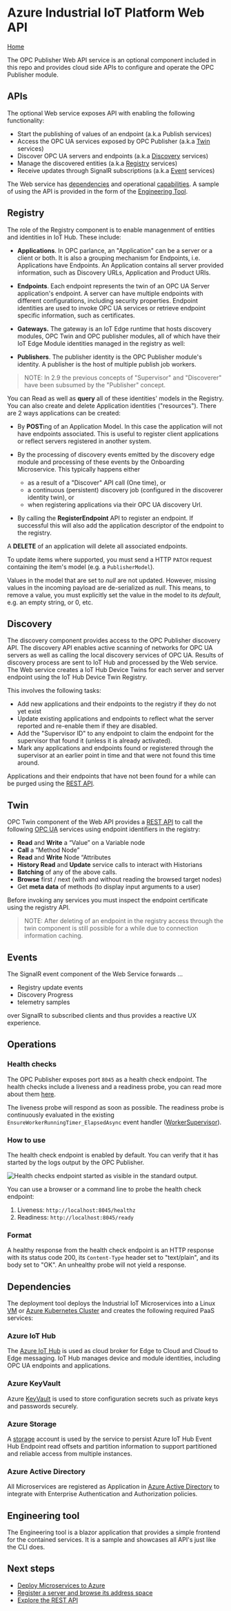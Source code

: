 # Azure Industrial IoT Platform Web API

[Home](../readme.md)

The OPC Publisher Web API service is an optional component included in this repo and provides cloud side APIs to configure and operate the OPC Publisher module.

## APIs

The optional Web service exposes API with enabling the following functionality:

* Start the publishing of values of an endpoint (a.k.a Publish services)
* Access the OPC UA services exposed by OPC Publisher (a.k.a [Twin](#twin) services)
* Discover OPC UA servers and endpoints (a.k.a [Discovery](#discovery) services)
* Manage the discovered entities (a.k.a [Registry](#registry) services)
* Receive updates through SignalR subscriptions (a.k.a [Event](#events) services)

The Web service has [dependencies](#dependencies) and operational [capabilities](#operations). A sample of using the API is provided in the form of the [Engineering Tool](#engineering-tool).

## Registry

The role of the Registry component is to enable managenment of entities and identities in IoT Hub. These include:

* **Applications**. In OPC parlance, an "Application" can be a server or a client or both. It is also a grouping mechanism for Endpoints, i.e. Applications have Endpoints. An Application contains all server provided information, such as Discovery URLs, Application and Product URIs.

* **Endpoints**. Each endpoint represents the twin of an OPC UA Server application's endpoint. A server can have multiple endpoints with different configurations, including security properties.  Endpoint identities are used to invoke OPC UA services or retrieve endpoint specific information, such as certificates.

* **Gateways.** The gateway is an IoT Edge runtime that hosts discovery modules, OPC Twin and OPC publisher modules, all of which have their IoT Edge Module identities managed in the registry as well:

* **Publishers**. The publisher identity is the OPC Publisher module's identity. A publisher is the host of multiple publish job workers.

> NOTE: In 2.9 the previous concepts of "Supervisor" and "Discoverer" have been subsumed by the "Publisher" concept.

You can Read as well as **query** all of these identities' models in the Registry.
You can also create and delete Application identities ("resources").  There are 2 ways applications can be created:

* By **POST**ing of an Application Model. In this case the application will not have endpoints associated. This is useful to register client applications or reflect servers registered in another system.

* By the processing of discovery events emitted by the discovery edge module and processing of these events by the Onboarding Microservice. This typically happens either

  * as a result of a "Discover" API call (One time), or
  * a continuous (persistent) discovery job (configured in the discoverer identity twin), or
  * when registering applications via their OPC UA discovery Url.

* By calling the **RegisterEndpoint** API to register an endpoint. If successful this will also add the application descriptor of the endpoint to the registry.

A **DELETE** of an application will delete all associated endpoints.

To update items where supported, you must send a HTTP `PATCH` request containing the item's model (e.g. a `PublisherModel`).

Values in the model that are set to *null* are not updated.  However, missing values in the incoming payload are de-serialized as *null*.  This means, to remove a value, you must explicitly set the value in the model to its *default*, e.g. an empty string, or 0, etc.

## Discovery

The discovery component provides access to the OPC Publisher discovery API. The discovery API enables active scanning of networks for OPC UA servers as well as calling the local discovery services of OPC UA. Results of discovery process are sent to IoT Hub and processed by the Web service. The Web service creates a IoT Hub Device Twins for each server and server endpoint using the IoT Hub Device Twin Registry.  

This involves the following tasks:

* Add new applications and their endpoints to the registry if they do not yet exist
* Update existing applications and endpoints to reflect what the server reported and re-enable them if they are disabled.
* Add the "Supervisor ID" to any endpoint to claim the endpoint for the supervisor that found it (unless it is already activated).
* Mark any applications and endpoints found or registered through the supervisor at an earlier point in time and that were not found this time around.  

Applications and their endpoints that have not been found for a while can be purged using the [REST API](../api/readme.md).

## Twin

OPC Twin component of the Web API provides a [REST API](../api/twin/readme.md) to call the following [OPC UA](../opcua.md) services using endpoint identifiers in the registry:

* **Read** and **Write** a “Value” on a Variable node
* **Call** a “Method Node”
* **Read** and **Write** Node “Attributes
* **History Read** and **Update** service calls to interact with Historians
* **Batching** of any of the above calls.
* **Browse** first / next (with and without reading the browsed target nodes)
* Get **meta data** of methods (to display input arguments to a user)

Before invoking any services you must inspect the endpoint certificate using the registry API.

> NOTE: After deleting of an endpoint in the registry access through the twin component is still possible for a while due to connection information caching.

## Events

The SignalR event component of the Web Service forwards ...

* Registry update events
* Discovery Progress
* telemetry samples

over SignalR to subscribed clients and thus provides a reactive UX experience.

## Operations

### Health checks

The OPC Publisher exposes port `8045` as a health check endpoint. The health checks include a liveness and a readiness probe, you can read more about them [here](https://kubernetes.io/docs/tasks/configure-pod-container/configure-liveness-readiness-startup-probes/).

The liveness probe will respond as soon as possible. The readiness probe is continuously evaluated in the existing `EnsureWorkerRunningTimer_ElapsedAsync` event handler ([WorkerSupervisor](C:\Git5\Industrial-IoT\common\src\Microsoft.Azure.IIoT.Agent.Framework\src\Agent\Default\WorkerSupervisor.cs)).

### How to use

The health check endpoint is enabled by default. You can verify that it has started by the logs output by the OPC Publisher.

![Health checks endpoint started as visible in the standard output.](../media/healthchecks.png)

You can use a browser or a command line to probe the health check endpoint:

1. Liveness: `http://localhost:8045/healthz`
1. Readiness: `http://localhost:8045/ready`

### Format

A healthy response from the health check endpoint is an HTTP response with its status code 200, its `Content-Type` header set to "text/plain", and its body set to "OK". An unhealthy probe will not yield a response.

## Dependencies

The deployment tool deploys the Industrial IoT Microservices into a Linux [VM](https://azure.microsoft.com/en-us/services/virtual-machines/) or [Azure Kubernetes Cluster](https://azure.microsoft.com/en-us/services/kubernetes-service/) and creates the following required PaaS services:

### Azure IoT Hub

The [Azure IoT Hub](https://azure.microsoft.com/en-us/services/iot-hub/) is used as cloud broker for Edge to Cloud and Cloud to Edge messaging.   IoT Hub manages device and module identities, including OPC UA endpoints and applications.

### Azure KeyVault

Azure [KeyVault](https://azure.microsoft.com/en-us/services/key-vault/) is used to store configuration secrets such as private keys and passwords securely.

### Azure Storage

A [storage](https://azure.microsoft.com/en-us/services/storage/blobs/) account is used by the service to persist Azure IoT Hub Event Hub Endpoint read offsets and partition information to support partitioned and reliable access from multiple instances.

### Azure Active Directory

All Microservices are registered as Application in [Azure Active Directory](https://azure.microsoft.com/en-us/services/active-directory/) to integrate with Enterprise Authentication and Authorization policies.

## Engineering tool

The Engineering tool is a blazor application that provides a simple frontend for the contained services.  It is a sample and showcases all API's just like the CLI does.

## Next steps

* [Deploy Microservices to Azure](../deploy/readme.md)
* [Register a server and browse its address space](../tutorials/tut-use-cli.md)
* [Explore the REST API](../api/readme.md)
